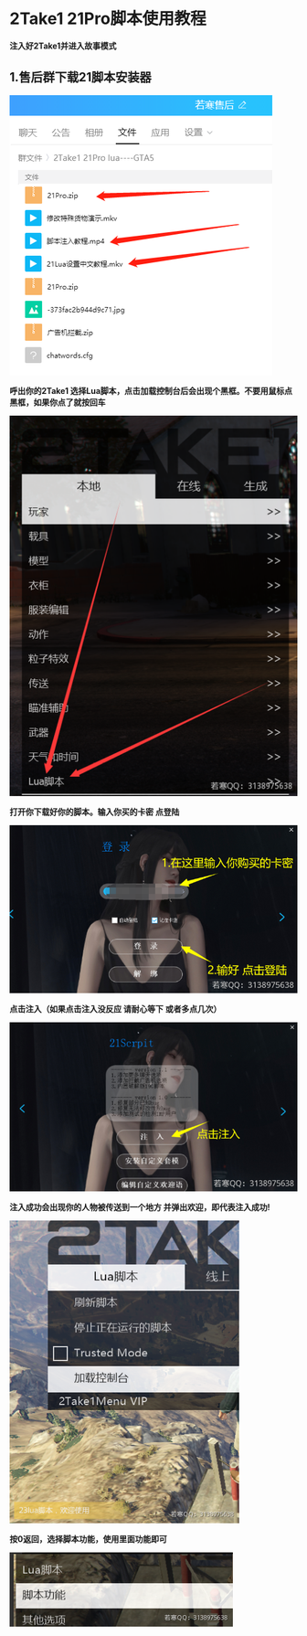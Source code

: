 # 2Take1 21Pro脚本使用教程

**注入好2Take1并进入故事模式**

## **1.售后群下载21脚本安装器**

![](<../../../../.gitbook/assets/image (19) (1) (1) (1).png>)

**呼出你的2Take1 选择Lua脚本，点击加载控制台后会出现个黑框。不要用鼠标点黑框，如果你点了就按回车**

****![](<../../../../.gitbook/assets/image (7) (1).png>)****

**打开你下载好你的脚本。输入你买的卡密 点登陆**

****![](<../../../../.gitbook/assets/image (33).png>)****

**点击注入（如果点击注入没反应 请耐心等下 或者多点几次）**

****![](<../../../../.gitbook/assets/image (9) (1) (1).png>)****

**注入成功会出现你的人物被传送到一个地方 并弹出欢迎，即代表注入成功!**

****![](<../../../../.gitbook/assets/image (26) (1) (1) (1).png>)****

**按0返回，选择脚本功能，使用里面功能即可**

****![](<../../../../.gitbook/assets/image (46) (1).png>)****
